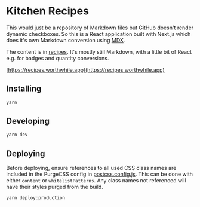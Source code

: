 # Kitchen Recipes

This would just be a repository of Markdown files but GitHub doesn't render dynamic checkboxes.  So this is a React application built with Next.js which does it's own Markdown conversion using [MDX](https://github.com/mdx-js/mdx).

The content is in [recipes](./recipes).  It's mostly still Markdown, with a little bit of React e.g. for badges and quantity conversions.

[https://recipes.worthwhile.app](https://recipes.worthwhile.app)


## Installing

```bash
yarn
```

## Developing

```bash
yarn dev
```

## Deploying

Before deploying, ensure references to all used CSS class names are included in the PurgeCSS config in [postcss.config.js](./postcss.config.js).  This can be done with either `content` or `whitelistPatterns`.  Any class names not referenced will have their styles purged from the build.


```bash
yarn deploy:production
```